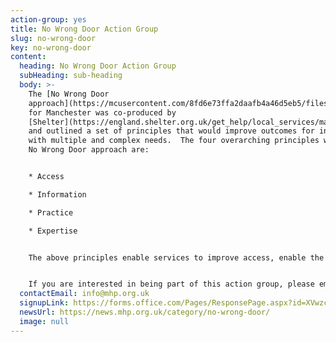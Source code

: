 ```yaml
---
action-group: yes
title: No Wrong Door Action Group
slug: no-wrong-door
key: no-wrong-door
content:
  heading: No Wrong Door Action Group
  subHeading: sub-heading
  body: >-
    The [No Wrong Door
    approach](https://mcusercontent.com/8fd6e73ffa2daafb4a46d5eb5/files/e9111605-36b1-19f3-d0ff-c1709d25c61d/03._The_No_Wrong_Door_Approach_v3.pdf)
    for Manchester was co-produced by
    [Shelter](https://england.shelter.org.uk/get_help/local_services/manchester)
    and outlined a set of principles that would improve outcomes for individuals
    with multiple and complex needs.  The four overarching principles within the
    No Wrong Door approach are:


    * A﻿ccess

    * I﻿nformation

    * P﻿ractice

    * E﻿xpertise 


    T﻿he above principles enable services to improve access, enable the sharing of information, improve and inform our practice and enable us to use our collective expertise to improve the lives of individuals with multiple and complex needs. 


    I﻿f you are interested in being part of this action group, please email **info@mhp.org.uk**
  contactEmail: info@mhp.org.uk
  signupLink: https://forms.office.com/Pages/ResponsePage.aspx?id=XVwzcf1bkE61VN8N5KjjQjkoCHBJKMVKuWG3gz25EypUM1gxNTZLNUgwS0tGNUhNVkExNUJPRkY5Ni4u
  newsUrl: https://news.mhp.org.uk/category/no-wrong-door/
  image: null
---
```

